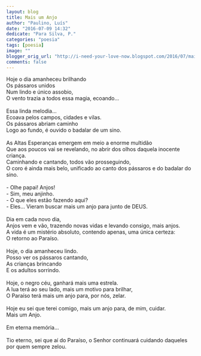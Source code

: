 ```yaml
---
layout: blog
title: Mais um Anjo
author: "Paulino, Luís"
date: "2016-07-09 14:32"
dedicate: "Para Silva, P."
categories: "poesia"
tags: [poesia]
image: ""
blogger_orig_url: "http://i-need-your-love-now.blogspot.com/2016/07/mais-um-anjo.html"
comments: false
---
```


Hoje o dia amanheceu brilhando\
Os pássaros unidos\
Num lindo e único assobio,\
O vento trazia a todos essa magia, ecoando…\
\
Essa linda melodia…\
Ecoava pelos campos, cidades e vilas.\
Os pássaros abriam caminho\
Logo ao fundo, é ouvido o badalar de um sino.\
\
As Altas Esperanças emergem em meio a enorme multidão\
Que aos poucos vai se revelando, no abrir dos olhos daquela inocente criança.\
Caminhando e cantando, todos vão prosseguindo,\
O coro é ainda mais belo, unificado ao canto dos pássaros e do badalar do sino.\
\
\- Olhe papai! Anjos!\
\- Sim, meu anjinho.\
\- O que eles estão fazendo aqui?\
\- Eles… Vieram buscar mais um anjo para junto de DEUS.\
\
Dia em cada novo dia,\
Anjos vem e vão, trazendo novas vidas e levando consigo, mais anjos.\
A vida é um mistério absoluto, contendo apenas, uma única certeza:\
O retorno ao Paraíso.\
\
Hoje, o dia amanheceu lindo.\
Posso ver os pássaros cantando,\
As crianças brincando\
E os adultos sorrindo.\
\
Hoje, o negro céu, ganhará mais uma estrela.\
A lua terá ao seu lado, mais um motivo para brilhar,\
O Paraíso terá mais um anjo para, por nós, zelar.\
\
Hoje eu sei que terei comigo, mais um anjo para, de mim, cuidar.\
Mais um Anjo.\
\
Em eterna memória...\
\
Tio eterno, sei que aí do Paraíso, o Senhor continuará cuidando daqueles por quem sempre zelou.
